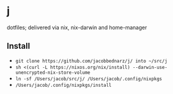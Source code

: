 # j

dotfiles; delivered via nix, nix-darwin and home-manager

## Install

- `git clone https://github.com/jacobbednarz/j/ into ~/src/j` 
- `sh <(curl -L https://nixos.org/nix/install) --darwin-use-unencrypted-nix-store-volume`
- `ln -sf /Users/jacob/src/j/ /Users/jacob/.config/nixpkgs`
- `/Users/jacob/.config/nixpkgs/install`
